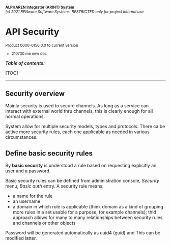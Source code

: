 <small markdown>**ALPHAREN Integrator (ARINT) System**<br>
*(c) 2021 RENware Software Systems. RESTRICTED only for project internal use*
</small>


# API Security 
<small>

Product 0000-0156 0.0 to current version 

* 210730 me new doc 
</small> 

***Table of contents:***

[TOC]



------
## Security overview 

Mainly security is used to secure channels. As long as a service can interact with external world thru channels, this is clearly enough for all normal operations. 

System allow for multiple security models, types and protocols. There ca be active more security rules, each one applicable as needed in various circumstances. 

## Define basic security rules

By **basic security** is understood a rule based on requesting explicitly an user and a password. 

Basic security rules can be defined from administration console, *Security* menu, *Basic auth* entry. A security rule means:

* a name for the rule
* an username 
* a domain in which rule is applicable (think domain as a kind of grouping more rules in a set usable for a purpose, for example channels); thid approach allows for many to many relationships between security rules and channels or other objects 

Password will be generated automatically as uuid4 (guid) and This can be modified latter.
